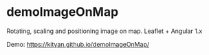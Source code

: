 # demoImageOnMap

Rotating, scaling and positioning image on map. Leaflet + Angular 1.x

Demo: https://kityan.github.io/demoImageOnMap/
